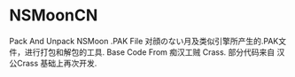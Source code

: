 # NSMoonCN
 Pack And Unpack NSMoon .PAK File
 对顔のない月及类似引擎所产生的.PAK文件，进行打包和解包的工具.
 Base Code From 痴汉工贼 Crass.
 部分代码来自 汉公Crass 基础上再次开发.
